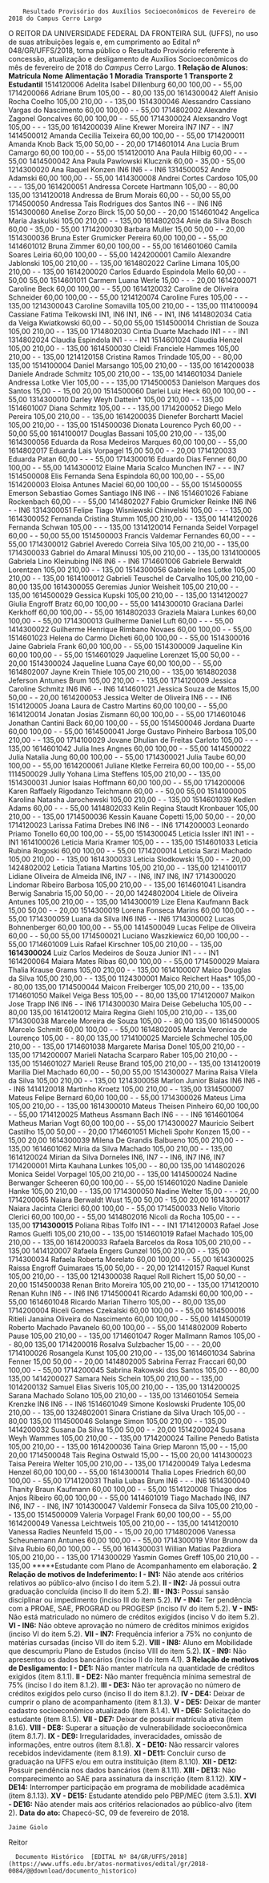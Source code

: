         Resultado Provisório dos Auxílios Socioeconômicos de Fevereiro de 2018 do Campus Cerro Largo  

 O REITOR DA UNIVERSIDADE FEDERAL DA FRONTEIRA SUL (UFFS), no uso de suas atribuições legais e, em cumprimento ao Edital nº 048/GR/UFFS/2018, torna público o Resultado Provisório referente à concessão, atualização e desligamento de Auxílios Socioeconômicos do mês de fevereiro de 2018 do *Campus* Cerro Largo.  **1 Relação de Alunos:**      **Matrícula**   **Nome**   **Alimentação 1**   **Moradia**   **Transporte 1**   **Transporte 2**   **Estudantil**     1514120006   Adelita Isabel Dillenburg   60,00   100,00   -   -   55,00     1714200066   Adriane Brum   105,00   -   -   80,00   135,00     1614300042   Aleff Anisio Rocha Coelho   105,00   210,00   -   -   135,00     1514300046   Alessandro Cassiano Vargas do Nascimento   60,00   100,00   -   -   55,00     1714802002   Alexandre Zagonel Goncalves   60,00   100,00   -   -   55,00     1714300024   Alexsandro Vogt   105,00   -   -   -   135,00     1614200039   Aline Krewer Moreira   IN7   IN7   -   -   IN7     1414500012   Amanda Cecilia Teixeira   60,00   100,00   -   -   55,00     1714200011   Amanda Knob Back   15,00   50,00   -   -   20,00     1714601014   Ana Lucia Brum Camargo   60,00   100,00   -   -   55,00     1514120010   Ana Paula Hilbig   60,00   -   -   -   55,00     1414500042   Ana Paula Pawlowski Klucznik   60,00   -   35,00   -   55,00     1214300020   Ana Raquel Konzen   IN6   IN6   -   -   IN6     1314500052   Andre Adamski   60,00   100,00   -   -   55,00     1414300008   Andrei Cortes Cardoso   105,00   -   -   -   135,00     1614200051   Andressa Corcete Hartmann   105,00   -   -   80,00   135,00     1314120018   Andressa de Brum Morais   60,00   -   -   50,00   55,00     1714500050   Andressa Tais Rodrigues dos Santos   IN6   -   -   IN6   IN6     1514300060   Anelise Zorzo Birck   15,00   50,00   -   -   20,00     1514601042   Angelica Maria Jaskulski   105,00   210,00   -   -   135,00     1614802034   Anie da Silva Bosch   60,00   -   35,00   -   55,00     1714200030   Barbara Muller   15,00   50,00   -   -   20,00     1514300036   Bruna Ester Grumicker Pereira   60,00   100,00   -   -   55,00     1414601012   Bruna Zimmer   60,00   100,00   -   -   55,00     1614601060   Camila Soares Leiria   60,00   100,00   -   -   55,00     1424200001   Camilo Alexandre Jablonski   105,00   210,00   -   -   135,00     1614802022   Carline Limana   105,00   210,00   -   -   135,00     1614200020   Carlos Eduardo Espindola Mello   60,00   -   -   50,00   55,00     1514601011   Carmem Luana Werle   15,00   -   -   -   20,00     1614200071   Caroline Beck   60,00   100,00   -   -   55,00     1614120032   Caroline de Oliveira Schneider   60,00   100,00   -   -   55,00     1214120074   Caroline Fures   105,00   -   -   -   135,00     1214300043   Caroline Somavilla   105,00   210,00   -   -   135,00     1114100094   Cassiane Fatima Teikowski   IN1, IN6   IN1, IN6   -   -   IN1, IN6     1414802034   Catia da Veiga Kwiatkowski   60,00   -   -   50,00   55,00     1514500014   Christian de Souza   105,00   210,00   -   -   135,00     1714802030   Cintia Duarte Machado   IN1   -   -   -   IN1     1314802024   Claudia Espindola   IN1   -   -   -   IN1     1514601024   Claudia Henzel   105,00   210,00   -   -   135,00     1614500030   Cleidi Franciele Hammes   105,00   210,00   -   -   135,00     1214120158   Cristina Ramos Trindade   105,00   -   -   80,00   135,00     1514100004   Daniel Marsango   105,00   210,00   -   -   135,00     1614200038   Daniele Andrade Schmitz   105,00   210,00   -   -   135,00     1414601034   Daniele Andressa Lotke Vier   105,00   -   -   -   135,00     1714500053   Danielson Marques dos Santos   15,00   -   -   15,00   20,00     1514500060   Darlei Luiz Heck   60,00   100,00   -   -   55,00     1314300010   Darley Weyh Dattein*   105,00   210,00   -   -   135,00     1514601007   Diana Schmitz   105,00   -   -   -   135,00     1714200052   Diego Melo Pereira   105,00   210,00   -   -   135,00     1614200035   Dienefer Borchartt Maciel   105,00   210,00   -   -   135,00     1514500036   Dionata Lourenco Pych   60,00   -   -   50,00   55,00     1614100017   Douglas Bassani   105,00   210,00   -   -   135,00     1614300056   Eduarda da Rosa Medeiros Marques   60,00   100,00   -   -   55,00     1614802017   Eduarda Lais Vorpagel   15,00   50,00   -   -   20,00     1714120033   Eduarda Patan   60,00   -   -   -   55,00     1714300016   Eduardo Dias Fenner   60,00   100,00   -   -   55,00     1414300012   Elaine Maria Scalco Munchen   IN7   -   -   -   IN7     1514500008   Elis Fernanda Sena Espindola   60,00   100,00   -   -   55,00     1514200003   Eloisa Antunes Maciel   60,00   100,00   -   -   55,00     1514500055   Emerson Sebastiao Gomes Santiago   IN6   IN6   -   -   IN6     1514601026   Fabiane Rockenbach   60,00   -   -   -   55,00     1414802027   Fabio Grumicker Reinke   IN6   IN6   -   -   IN6     1314300051   Felipe Tiago Wisniewski Chinvelski   105,00   -   -   -   135,00     1614300052   Fernanda Cristina Stumm   105,00   210,00   -   -   135,00     1414120026   Fernanda Schwan   105,00   -   -   -   135,00     1314120014   Fernanda Seidel Vorpagel   60,00   -   -   50,00   55,00     1514500003   Francis Valdemar Fernandes   60,00   -   -   -   55,00     1714300012   Gabriel Averedo Correia Silva   105,00   210,00   -   -   135,00     1714300033   Gabriel do Amaral Minussi   105,00   210,00   -   -   135,00     1314100005   Gabriela Lino Kleinubing   IN6   IN6   -   -   IN6     1714601006   Gabriele Berwaldt Lorentzen   105,00   210,00   -   -   135,00     1514300056   Gabriele Ines Lotke   105,00   210,00   -   -   135,00     1614100012   Gabrieli Teuschel de Carvalho   105,00   210,00   -   80,00   135,00     1614300055   Geremias Junior Weisheit   105,00   210,00   -   -   135,00     1614500029   Gessica Kupski   105,00   210,00   -   -   135,00     1314120027   Giulia Engroff Bratz   60,00   100,00   -   -   55,00     1414300010   Graciana Darlei Kerkhoff   60,00   100,00   -   -   55,00     1614802033   Graziela Maiara Lunkes   60,00   100,00   -   -   55,00     1714300013   Guilherme Daniel Luft   60,00   -   -   -   55,00     1414300022   Guilherme Henrique Rimbano Novaes   60,00   100,00   -   -   55,00     1514601023   Helena do Carmo Dicheti   60,00   100,00   -   -   55,00     1514300016   Jaine Gabriela Frank   60,00   100,00   -   -   55,00     1514300009   Jaqueline Kin   60,00   100,00   -   -   55,00     1514601029   Jaqueline Lorenzet   15,00   50,00   -   -   20,00     1514300024   Jaqueline Luana Caye   60,00   100,00   -   -   55,00     1614802007   Jayne Krein Thiele   105,00   210,00   -   -   135,00     1614802038   Jeferson Antunes Brum   105,00   210,00   -   -   135,00     1714120009   Jessica Caroline Schmitz   IN6   IN6   -   -   IN6     1414601021   Jessica Souza de Mattos   15,00   50,00   -   -   20,00     1614200053   Jessica Welter de Oliveira   IN6   -   -   -   IN6     1514120005   Joana Laura de Castro Martins   60,00   100,00   -   -   55,00     1614120014   Jonatan Josias Zismann   60,00   100,00   -   -   55,00     1714601046   Jonathan Cantini Back   60,00   100,00   -   -   55,00     1514500046   Jordana Duarte   60,00   100,00   -   -   55,00     1614500041   Jorge Gustavo Pinheiro Barbosa   105,00   210,00   -   -   135,00     1714100029   Jovane Dhulian de Freitas Carloto   105,00   -   -   -   135,00     1614601042   Julia Ines Angnes   60,00   100,00   -   -   55,00     1414500022   Julia Natalia Jung   60,00   100,00   -   -   55,00     1714300021   Julia Taube   60,00   100,00   -   -   55,00     1614200061   Juliane Kletke Ferreira   60,00   100,00   -   -   55,00     1114500029   Jully Yohana Lima Steffens   105,00   210,00   -   -   135,00     1514300031   Junior Isaias Hoffmann   60,00   100,00   -   -   55,00     1714200006   Karen Raffaely Rigodanzo Teichmann   60,00   -   -   50,00   55,00     1514100005   Karolina Natasha Jarochewski   105,00   210,00   -   -   135,00     1514601039   Kedlen Adams   60,00   -   -   -   55,00     1414802033   Kelin Regina Staudt Kronbauer   105,00   210,00   -   -   135,00     1714500036   Kessin Kauane Copetti   15,00   50,00   -   -   20,00     1714120023   Larissa Fatima Drebes   IN6   IN6   -   -   IN6     1714200003   Leonardo Priamo Tonello   60,00   100,00   -   -   55,00     1514300045   Leticia Issler   IN1   IN1   -   -   IN1     1614100026   Leticia Maria Kramer   105,00   -   -   -   135,00     1514601033   Leticia Rubina Rogoski   60,00   100,00   -   -   55,00     1714200014   Leticia Sarzi Machado   105,00   210,00   -   -   135,00     1614300033   Leticia Slodkowski   15,00   -   -   -   20,00     1424802002   Leticia Tatiana Martins   105,00   210,00   -   -   135,00     1214100117   Lidiane Oliveira de Almeida   IN6, IN7   -   -   IN6, IN7   IN6, IN7     1714300020   Lindomar Ribeiro Barbosa   105,00   210,00   -   -   135,00     1614601041   Lisandra Berwig Sanabria   15,00   50,00   -   -   20,00     1424802004   Litiele de Oliveira Antunes   105,00   210,00   -   -   135,00     1414300019   Lize Elena Kaufmann Back   15,00   50,00   -   -   20,00     1514300019   Lorena Fonseca Marins   60,00   100,00   -   -   55,00     1714300059   Luana da Silva   IN6   IN6   -   -   IN6     1714300002   Lucas Bohnenberger   60,00   100,00   -   -   55,00     1414500049   Lucas Felipe de Oliveira   60,00   -   -   50,00   55,00     1714500021   Luciano Waszkiewicz   60,00   100,00   -   -   55,00     1714601009   Luis Rafael Kirschner   105,00   210,00   -   -   135,00     **1614300024**   Luiz Carlos Medeiros de Souza Junior   IN1   -   -   -   IN1     1614200064   Maiara Mates Ribas   60,00   100,00   -   -   55,00     1714500029   Maiara Thalia Krause Grams   105,00   210,00   -   -   135,00     1614100007   Maico Douglas da Silva   105,00   210,00   -   -   135,00     1124300001   Maico Reichert Haas*   105,00   -   -   80,00   135,00     1714500044   Maicon Freiberger   105,00   210,00   -   -   135,00     1714601050   Maikel Veiga Bess   105,00   -   -   80,00   135,00     1714120007   Maikon Jose Trapp   IN6   IN6   -   -   IN6     1714300030   Maira Deise Gebelucha   105,00   -   -   80,00   135,00     1614120012   Maira Regina Giehl   105,00   210,00   -   -   135,00     1714300038   Marcele Moreira de Souza   105,00   -   -   80,00   135,00     1614500005   Marcelo Schmitt   60,00   100,00   -   -   55,00     1614802005   Marcia Veronica de Lourenço   105,00   -   -   80,00   135,00     1714100025   Marciele Schmechel   105,00   210,00   -   -   135,00     1714601038   Margarete Marisa Donel   105,00   210,00   -   -   135,00     1714200007   Marieli Natacha Scarparo Raber   105,00   210,00   -   -   135,00     1514601027   Marieli Reuse Brand   105,00   210,00   -   -   135,00     1314120019   Marilia Diel Machado   60,00   -   -   50,00   55,00     1514300027   Marina Raisa Vilela da Silva   105,00   210,00   -   -   135,00     1214300058   Marlon Junior Bialas   IN6   IN6   -   -   IN6     1414120018   Martinho Kroetz   105,00   210,00   -   -   135,00     1314500007   Mateus Felipe Bernard   60,00   100,00   -   -   55,00     1714300026   Mateus Lima   105,00   210,00   -   -   135,00     1614300010   Mateus Theisen Pinheiro   60,00   100,00   -   -   55,00     1714120025   Matheus Assmann Bach   IN6   -   -   -   IN6     1614601064   Matheus Marian Vogt   60,00   100,00   -   -   55,00     1714300027   Mauricio Seibert Castilho   15,00   50,00   -   -   20,00     1714601051   Micheli Spohr Konzen   15,00   -   -   15,00   20,00     1614300039   Milena De Grandis Balbueno   105,00   210,00   -   -   135,00     1614601062   Miria da Silva Machado   105,00   210,00   -   -   135,00     1614120024   Mirian da Silva Dorneles   IN6, IN7   -   -   IN6, IN7   IN6, IN7     1714200001   Mirta Kauhana Lunkes   105,00   -   -   80,00   135,00     1414802026   Monica Seidel Vorpagel   105,00   210,00   -   -   135,00     1414500024   Nadine Berwanger Scheeren   60,00   100,00   -   -   55,00     1514601020   Nadine Daniele Hanke   105,00   210,00   -   -   135,00     1714300050   Nadine Welter   15,00   -   -   -   20,00     1714200065   Naiara Berwaldt Wust   15,00   50,00   -   15,00   20,00     1614300017   Naiara Jacinta Clerici   60,00   100,00   -   -   55,00     1714500033   Nelio Vitorio Clerici   60,00   100,00   -   -   55,00     1414802016   Nicoli da Rocha   105,00   -   -   -   135,00     **1714300015**   Poliana Ribas Tolfo   IN1   -   -   -   IN1     1714120003   Rafael Jose Ramos Guelfi   105,00   210,00   -   -   135,00     1514601019   Rafael Machado   105,00   210,00   -   -   135,00     1614200033   Rafaela Barcelos da Rosa   105,00   210,00   -   -   135,00     1414120007   Rafaela Engers Gunzel   105,00   210,00   -   -   135,00     1714300034   Rafaela Roberta Morelato   60,00   100,00   -   -   55,00     1614300025   Raissa Engroff Guimaraes   15,00   50,00   -   -   20,00     1214120157   Raquel Kunst   105,00   210,00   -   -   135,00     1214300038   Raquel Roll Richert   15,00   50,00   -   -   20,00     1514500038   Renan Brito Moreira   105,00   210,00   -   -   135,00     1714120010   Renan Kuhn   IN6   -   -   IN6   IN6     1714500041   Ricardo Adamski   60,00   100,00   -   -   55,00     1614601048   Ricardo Marian Tiherro   105,00   -   -   80,00   135,00     1714200004   Riceli Gomes Czekalski   60,00   100,00   -   -   55,00     1614500016   Ritieli Janaina Oliveira do Nascimento   60,00   100,00   -   -   55,00     1414500019   Roberto Machado Pavanelo   60,00   100,00   -   -   55,00     1414802009   Roberto Pause   105,00   210,00   -   -   135,00     1714601047   Roger Mallmann Ramos   105,00   -   -   80,00   135,00     1714200016   Rosalva Sulzbacher   15,00   -   -   -   20,00     1714100026   Rosangela Kunst   105,00   210,00   -   -   135,00     1614601034   Sabrina Fenner   15,00   50,00   -   -   20,00     1414802005   Sabrina Ferraz Fraccari   60,00   100,00   -   -   55,00     1714200045   Sabrina Rakowski dos Santos   105,00   -   -   80,00   135,00     1414200027   Samara Neis Schein   105,00   210,00   -   -   135,00     1014200132   Samuel Elias Siveris   105,00   210,00   -   -   135,00     1314200025   Sarana Machado Solano   105,00   210,00   -   -   135,00     1314601054   Semeia Krenzke   IN6   IN6   -   -   IN6     1514601049   Simone Koslowski Prudente   105,00   210,00   -   -   135,00     1324802001   Sinara Cristiane da Silva Urach   105,00   -   -   80,00   135,00     1114500046   Solange Simon   105,00   210,00   -   -   135,00     1414200032   Susana Da Silva   15,00   50,00   -   -   20,00     1514200024   Susana Weyh Wammes   105,00   210,00   -   -   135,00     1714200024   Tailine Penedo Batista   105,00   210,00   -   -   135,00     1614200036   Taina Griep Maronn   15,00   -   -   15,00   20,00     1714500048   Tais Regina Ostwald   15,00   -   -   15,00   20,00     1414300023   Taisa Pereira Welter   105,00   210,00   -   -   135,00     1714200049   Talya Ledesma Henzel   60,00   100,00   -   -   55,00     1614300014   Thalia Lopes Friedrich   60,00   100,00   -   -   55,00     1714120031   Thalia Lubas Brum   IN6   -   -   -   IN6     1614300040   Thanity Braun Kaufmann   60,00   100,00   -   -   55,00     1514120008   Thiago dos Anjos Ribeiro   60,00   100,00   -   -   55,00     1414601019   Tiago Machado   IN6, IN7   IN6, IN7   -   -   IN6, IN7     1014300047   Valdemir Fonseca da Silva   105,00   210,00   -   -   135,00     1514500009   Valeria Vorpagel Frank   60,00   100,00   -   -   55,00     1614200049   Vanessa Leichtweis   105,00   210,00   -   -   135,00     1414120010   Vanessa Radies Neunfeld   15,00   -   -   15,00   20,00     1714802006   Vanessa Scheunemann Antunes   60,00   100,00   -   -   55,00     1714300019   Vitor Brunow da Silva Rubio   60,00   100,00   -   -   55,00     1614300031   Willian Matias Pazdiora   105,00   210,00   -   -   135,00     1714300029   Yasmin Gomes Greff   105,00   210,00   -   -   135,00     *****Estudante com Plano de Acompanhamento em elaboração.  **2 Relação de motivos de Indeferimento:** **I - IN1:** Não atende aos critérios relativos ao público-alvo (inciso I do item 5.2). **II - IN2:** Já possui outra graduação concluída (inciso II do item 5.2). **III - IN3:** Possui sansão disciplinar ou impedimento (inciso III do item 5.2). **IV - IN4:** Ter pendência com a PROAE, SAE, PROGRAD ou PROGESP (inciso IV do item 5.2). **V - IN5:** Não está matriculado no número de créditos exigidos (inciso V do item 5.2). **VI - IN6:** Não obteve aprovação no número de créditos mínimos exigidos (inciso VI do item 5.2). **VII - IN7:** Frequência inferior a 75% no conjunto de matérias cursadas (inciso VII do item 5.2). **VIII - IN8:** Aluno em Mobilidade que descumpriu Plano de Estudos (inciso VIII do item 5.2). **IX - IN9:** Não apresentou os dados bancários (inciso II do item 4.1).  **3 Relação de motivos de Desligamento:** **I - DE1:** Não manter matrícula na quantidade de créditos exigidos (item 8.1.1). **II - DE2:** Não manter frequência mínima semestral de 75% (inciso I do item 8.1.2). **III - DE3:** Não ter aprovação no número de créditos exigidos pelo curso (inciso II do item 8.1.2). **IV - DE4:** Deixar de cumprir o plano de acompanhamento (item 8.1.3). **V - DE5:** Deixar de manter cadastro socioeconômico atualizado (item 8.1.4). **VI - DE6:** Solicitação do estudante (item 8.1.5). **VII - DE7:** Deixar de possuir matrícula ativa (item 8.1.6). **VIII - DE8:** Superar a situação de vulnerabilidade socioeconômica (item 8.1.7). **IX - DE9:** Irregularidades, inveracidades, omissão de informações, entre outros (item 8.1.8). **X - DE10:** Não ressarcir valores recebidos indevidamente (item 8.1.9). **XI - DE11:** Concluir curso de graduação na UFFS e/ou em outra instituição (item 8.1.10). **XII - DE12:** Possuir pendência nos dados bancários (item 8.1.11). **XIII - DE13:** Não comparecimento ao SAE para assinatura da inscrição (item 8.1.12). **XIV - DE14:** Interromper participação em programa de mobilidade acadêmica (item 8.1.13). **XV - DE15:** Estudante atendido pelo PBP/MEC (item 3.5.1). **XVI - DE16:** Não atender mais aos critérios relacionados ao público-alvo (item 2).                                       **Data do ato:** Chapecó-SC, 09 de fevereiro de 2018.   
 

    Jaime Giolo   
 Reitor 

      Documento Histórico  [EDITAL Nº 84/GR/UFFS/2018](https://www.uffs.edu.br/atos-normativos/edital/gr/2018-0084/@@download/documento_historico)     
      